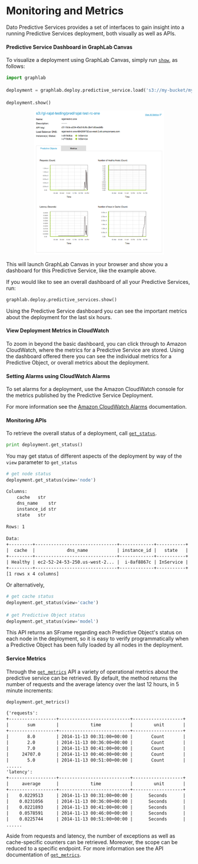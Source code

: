<script src="../dato/js/recview.js"></script>
# Monitoring and Metrics

Dato Predictive Services provides a set of interfaces to gain insight into a running Predictive Services deployment, both visually as well as APIs.

#### Predictive Service Dashboard in GraphLab Canvas

To visualize a deployment using GraphLab Canvas, simply run [`show`](https://dato.com/products/create/docs/generated/graphlab.deploy.PredictiveService.show.html), as follows:

```python
import graphlab

deployment = graphlab.deploy.predictive_service.load('s3://my-bucket/my-service-path')

deployment.show()
```

[<img alt="Example of a Predictive Service Deployment in GraphLab Canvas" src="images/predictive-services-dashboard-glc1.1.png" style="max-width: 70%; margin-left: 15%;" />](images/predictive-services-dashboard-glc1.1.png)

This will launch GraphLab Canvas in your browser and show you a dashboard for this Predictive Service, like the example above.

If you would like to see an overall dashboard of all your Predictive Services, run:

```python
graphlab.deploy.predictive_services.show()
```

Using the Predictive Service dashboard you can see the important metrics about the deployment for the last six hours.

#### View Deployment Metrics in CloudWatch

To zoom in beyond the basic dashboard, you can click through to Amazon CloudWatch, where the metrics for a Predictive Service are stored. Using the dashboard offered there you can see the individual metrics for a Predictive Object, or overall metrics about the deployment.

#### Setting Alarms using CloudWatch Alarms

To set alarms for a deployment, use the Amazon CloudWatch console for the metrics published by the Predictive Service Deployment.

For more information see the [Amazon CloudWatch Alarms](http://docs.aws.amazon.com/AmazonCloudWatch/latest/DeveloperGuide/AlarmThatSendsEmail.html) documentation.

#### Monitoring APIs

To retrieve the overall status of a deployment, call [`get_status`](https://dato.com/products/create/docs/generated/graphlab.deploy.PredictiveService.get_status.html).

```python
print deployment.get_status()
```

You may get status of different aspects of the deployment by way of the `view` parameter to `get_status`

```python
# get node status
deployment.get_status(view='node')
```

```
Columns:
	cache	str
	dns_name	str
	instance_id	str
	state	str

Rows: 1

Data:
+---------+-------------------------------+-------------+-----------+
|  cache  |            dns_name           | instance_id |   state   |
+---------+-------------------------------+-------------+-----------+
| Healthy | ec2-52-24-53-250.us-west-2... |  i-8af8867c | InService |
+---------+-------------------------------+-------------+-----------+
[1 rows x 4 columns]
```

Or alternatively,

```python
# get cache status
deployment.get_status(view='cache')

# get Predictive Object status
deployment.get_status(view='model')
```

This API returns an SFrame regarding each Predictive Object's status on each node in the deployment, so it is easy to verify programmatically when a Predictive Object has been fully loaded by all nodes in the deployment.

#### Service Metrics

Through the [`get_metrics`](https://dato.com/products/create/docs/generated/graphlab.deploy.PredictiveService.get_metrics.html) API a variety of operational metrics about the predictive service can be retrieved. By default, the method returns the number of requests and the average latency over the last 12 hours, in 5 minute increments:

```python
deployment.get_metrics()
```

```
{'requests':
+------------------+---------------------------+-------------------+
|       sum        |            time           |        unit       |
+------------------+---------------------------+-------------------+
|       8.0        | 2014-11-13 00:31:00+00:00 |       Count       |
|       2.0        | 2014-11-13 00:36:00+00:00 |       Count       |
|       7.0        | 2014-11-13 00:41:00+00:00 |       Count       |
|     24707.0      | 2014-11-13 00:46:00+00:00 |       Count       |
|       5.0        | 2014-11-13 00:51:00+00:00 |       Count       |
......
'latency':
+------------------+---------------------------+-------------------+
|     average      |            time           |        unit       |
+------------------+---------------------------+-------------------+
|    0.0229513     | 2014-11-13 00:31:00+00:00 |      Seconds      |
|    0.0231056     | 2014-11-13 00:36:00+00:00 |      Seconds      |
|    0.0221893     | 2014-11-13 00:41:00+00:00 |      Seconds      |
|    0.0578591     | 2014-11-13 00:46:00+00:00 |      Seconds      |
|    0.0225744     | 2014-11-13 00:51:00+00:00 |      Seconds      |
......
```

Aside from requests and latency, the number of exceptions as well as cache-specific counters can be retrieved. Moreover, the scope can be reduced to a specific endpoint. For more information see the API documentation of [`get_metrics`](https://dato.com/products/create/docs/generated/graphlab.deploy.PredictiveService.get_metrics.html).
